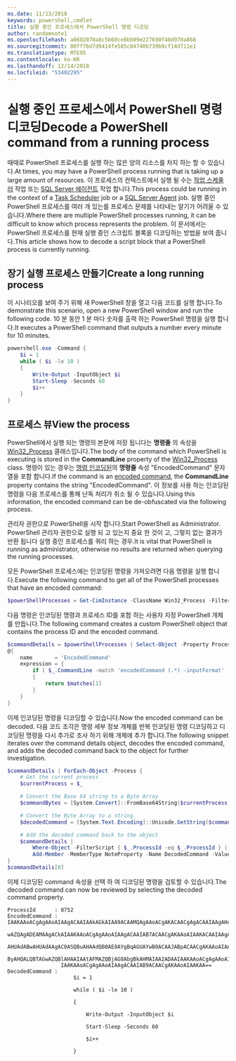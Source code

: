 ```yaml
---
ms.date: 11/13/2018
keywords: powershell,cmdlet
title: 실행 중인 프로세스에서 PowerShell 명령 디코딩
author: randomnote1
ms.openlocfilehash: a0602070a8c5b60ce0bb09e227690f48d970a868
ms.sourcegitcommit: 00ff76d7d9414fe585c04740b739b9cf14d711e1
ms.translationtype: MTE95
ms.contentlocale: ko-KR
ms.lasthandoff: 12/14/2018
ms.locfileid: "53402295"
---
```

# <a name="decode-a-powershell-command-from-a-running-process"></a><span data-ttu-id="c4d82-103">실행 중인 프로세스에서 PowerShell 명령 디코딩</span><span class="sxs-lookup"><span data-stu-id="c4d82-103">Decode a PowerShell command from a running process</span></span>

<span data-ttu-id="c4d82-104">때때로 PowerShell 프로세스를 실행 하는 많은 양의 리소스를 차지 하는 할 수 있습니다.</span><span class="sxs-lookup"><span data-stu-id="c4d82-104">At times, you may have a PowerShell process running that is taking up a large amount of resources.</span></span>
<span data-ttu-id="c4d82-105">이 프로세스의 컨텍스트에서 실행 될 수는 [작업 스케줄러][] 작업 또는 [SQL Server 에이전트][] 작업 합니다.</span><span class="sxs-lookup"><span data-stu-id="c4d82-105">This process could be running in the context of a [Task Scheduler][] job or a [SQL Server Agent][] job.</span></span> <span data-ttu-id="c4d82-106">실행 중인 PowerShell 프로세스를 여러 개 있는를 프로세스 문제를 나타내는 알기가 어려울 수 있습니다.</span><span class="sxs-lookup"><span data-stu-id="c4d82-106">Where there are multiple PowerShell processes running, it can be difficult to know which process represents the problem.</span></span> <span data-ttu-id="c4d82-107">이 문서에서는 PowerShell 프로세스를 현재 실행 중인 스크립트 블록을 디코딩하는 방법을 보여 줍니다.</span><span class="sxs-lookup"><span data-stu-id="c4d82-107">This article shows how to decode a script block that a PowerShell process is currently running.</span></span>

## <a name="create-a-long-running-process"></a><span data-ttu-id="c4d82-108">장기 실행 프로세스 만들기</span><span class="sxs-lookup"><span data-stu-id="c4d82-108">Create a long running process</span></span>

<span data-ttu-id="c4d82-109">이 시나리오를 보여 주기 위해 새 PowerShell 창을 열고 다음 코드를 실행 합니다.</span><span class="sxs-lookup"><span data-stu-id="c4d82-109">To demonstrate this scenario, open a new PowerShell window and run the following code.</span></span> <span data-ttu-id="c4d82-110">10 분 동안 1 분 마다 숫자를 출력 하는 PowerShell 명령을 실행 합니다.</span><span class="sxs-lookup"><span data-stu-id="c4d82-110">It executes a PowerShell command that outputs a number every minute for 10 minutes.</span></span>

```powershell
powershell.exe -Command {
    $i = 1
    while ( $i -le 10 )
    {
        Write-Output -InputObject $i
        Start-Sleep -Seconds 60
        $i++
    }
}
```

## <a name="view-the-process"></a><span data-ttu-id="c4d82-111">프로세스 뷰</span><span class="sxs-lookup"><span data-stu-id="c4d82-111">View the process</span></span>

<span data-ttu-id="c4d82-112">PowerShell에서 실행 되는 명령의 본문에 저장 됩니다는 **명령줄** 의 속성을 [Win32_Process][] 클래스입니다.</span><span class="sxs-lookup"><span data-stu-id="c4d82-112">The body of the command which PowerShell is executing is stored in the **CommandLine** property of the [Win32_Process][] class.</span></span> <span data-ttu-id="c4d82-113">명령이 있는 경우는 [명령 인코딩된][]의 **명령줄** 속성 "EncodedCommand" 문자열을 포함 합니다.</span><span class="sxs-lookup"><span data-stu-id="c4d82-113">If the command is an [encoded command][], the **CommandLine** property contains the string "EncodedCommand".</span></span> <span data-ttu-id="c4d82-114">이 정보를 사용 하는 인코딩된 명령을 다음 프로세스를 통해 난독 처리가 취소 될 수 있습니다.</span><span class="sxs-lookup"><span data-stu-id="c4d82-114">Using this information, the encoded command can be de-obfuscated via the following process.</span></span>

<span data-ttu-id="c4d82-115">관리자 권한으로 PowerShell을 시작 합니다.</span><span class="sxs-lookup"><span data-stu-id="c4d82-115">Start PowerShell as Administrator.</span></span> <span data-ttu-id="c4d82-116">PowerShell 관리자 권한으로 실행 되 고 있는지 중요 한 것이 고, 그렇지 없는 결과가 반환 됩니다 실행 중인 프로세스를 쿼리 하는 경우.</span><span class="sxs-lookup"><span data-stu-id="c4d82-116">It is vital that PowerShell is running as administrator, otherwise no results are returned when querying the running processes.</span></span>

<span data-ttu-id="c4d82-117">모든 PowerShell 프로세스에는 인코딩된 명령을 가져오려면 다음 명령을 실행 합니다.</span><span class="sxs-lookup"><span data-stu-id="c4d82-117">Execute the following command to get all of the PowerShell processes that have an encoded command:</span></span>

```powershell
$powerShellProcesses = Get-CimInstance -ClassName Win32_Process -Filter 'CommandLine LIKE "%EncodedCommand%"'
```

<span data-ttu-id="c4d82-118">다음 명령은 인코딩된 명령과 프로세스 ID를 포함 하는 사용자 지정 PowerShell 개체를 만듭니다.</span><span class="sxs-lookup"><span data-stu-id="c4d82-118">The following command creates a custom PowerShell object that contains the process ID and the encoded command.</span></span>

```powershell
$commandDetails = $powerShellProcesses | Select-Object -Property ProcessId,
@{
    name       = 'EncodedCommand'
    expression = {
        if ( $_.CommandLine -match 'encodedCommand (.*) -inputFormat' )
        {
            return $matches[1]
        }
    }
}
```

<span data-ttu-id="c4d82-119">이제 인코딩된 명령을 디코딩할 수 있습니다.</span><span class="sxs-lookup"><span data-stu-id="c4d82-119">Now the encoded command can be decoded.</span></span> <span data-ttu-id="c4d82-120">다음 코드 조각은 명령 세부 정보 개체를 반복 인코딩된 명령 디코딩하고 디코딩된 명령을 다시 추가로 조사 하기 위해 개체에 추가 합니다.</span><span class="sxs-lookup"><span data-stu-id="c4d82-120">The following snippet iterates over the command details object, decodes the encoded command, and adds the decoded command back to the object for further investigation.</span></span>

```powershell
$commandDetails | ForEach-Object -Process {
    # Get the current process
    $currentProcess = $_

    # Convert the Base 64 string to a Byte Array
    $commandBytes = [System.Convert]::FromBase64String($currentProcess.EncodedCommand)

    # Convert the Byte Array to a string
    $decodedCommand = [System.Text.Encoding]::Unicode.GetString($commandBytes)

    # Add the decoded command back to the object
    $commandDetails |
        Where-Object -FilterScript { $_.ProcessId -eq $_.ProcessId } |
        Add-Member -MemberType NoteProperty -Name DecodedCommand -Value $decodedCommand
}
$commandDetails[0]
```

<span data-ttu-id="c4d82-121">이제 디코딩된 command 속성을 선택 하 여 디코딩된 명령을 검토할 수 있습니다.</span><span class="sxs-lookup"><span data-stu-id="c4d82-121">The decoded command can now be reviewed by selecting the decoded command property.</span></span>

```output
ProcessId      : 8752
EncodedCommand : IAAKAAoACgAgAAoAIAAgACAAIAAkAGkAIAA9ACAAMQAgAAoACgAKACAACgAgACAAIAAgAHcAaABpAGwAZQAgACgAIAAkAGkAIAAtAG
                 wAZQAgADEAMAAgACkAIAAKAAoACgAgAAoAIAAgACAAIAB7ACAACgAKAAoAIAAKACAAIAAgACAAIAAgACAAIABXAHIAaQB0AGUALQBP
                 AHUAdABwAHUAdAAgAC0ASQBuAHAAdQB0AE8AYgBqAGUAYwB0ACAAJABpACAACgAKAAoAIAAKACAAIAAgACAAIAAgACAAIABTAHQAYQ
                 ByAHQALQBTAGwAZQBlAHAAIAAtAFMAZQBjAG8AbgBkAHMAIAA2ADAAIAAKAAoACgAgAAoAIAAgACAAIAAgACAAIAAgACQAaQArACsA
                 IAAKAAoACgAgAAoAIAAgACAAIAB9ACAACgAKAAoAIAAKAA==
DecodedCommand :
                     $i = 1

                     while ( $i -le 10 )

                     {

                         Write-Output -InputObject $i

                         Start-Sleep -Seconds 60

                         $i++

                     }
```

[작업 스케줄러]: /windows/desktop/TaskSchd/task-scheduler-start-page
[Task Scheduler]: /windows/desktop/TaskSchd/task-scheduler-start-page
[SQL Server 에이전트]: /sql/ssms/agent/sql-server-agent
[SQL Server Agent]: /sql/ssms/agent/sql-server-agent
[Win32_Process]: /windows/desktop/CIMWin32Prov/win32-process
[명령 인코딩된]: /powershell/scripting/core-powershell/console/powershell.exe-command-line-help#-encodedcommand-
[encoded command]: /powershell/scripting/core-powershell/console/powershell.exe-command-line-help#-encodedcommand-
